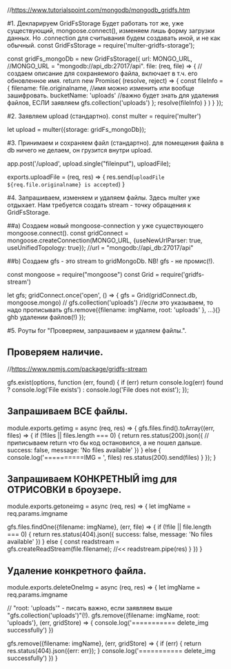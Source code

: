 //https://www.tutorialspoint.com/mongodb/mongodb_gridfs.htm

#1. Декларируем GridFsStorage
Будет работать тот же, уже существующий, mongoose.connect(),
изменяем лишь форму загрузки данных.
Но .connection для считывания будем создавать иной, и не как обычный.
const GridFsStorage = require('multer-gridfs-storage');

const gridFs_mongoDb = new GridFsStorage({
  url: MONGO_URL,               //MONGO_URL = "mongodb://api_db:27017/api".
  file: (req, file) => {        //создаем описание для сохраняемого файла, включает в т.ч. его обновленное имя.
    return new Promise(
      (resolve, reject) => {
        const fileInfo = {
          filename: file.originalname,  //имя можно изменить или вообще зашифровать.
          bucketName: 'uploads'   //важно будет знать для удаления файлов, ЕСЛИ заявляем gfs.collection('uploads')
        };
        resolve(fileInfo)
      }
    )
  }
});


#2. Заявляем upload (стандартно).
const multer = require('multer')

let upload = multer({storage: gridFs_mongoDb});


#3. Принимаем и сохраняем файл (стандартно).
для помещения файла в db ничего не делаем, он грузится внутри upload.

app.post('/upload', upload.single("fileinput"), uploadFile);

exports.uploadFile = (req, res) => {
  res.send(`uploadFile ${req.file.originalname} is accepted`)
}


#4. Запрашиваем, изменяем и удаляем файлы.
Здесь multer уже отдыхает.
Нам требуется создать stream - точку обращения к GridFsStorage.

##a) Создаем новый mongoose-connection у уже существующего mongoose.connect().
const gridConnect = mongoose.createConnection(MONGO_URL, {useNewUrlParser: true, useUnifiedTopology: true});   //url = "mongodb://api_db:27017/api"


##b) Создаем gfs - это stream to gridMongoDb.
NB! gfs - не промис(!).

const mongoose = require("mongoose")
const Grid = require('gridfs-stream')

let gfs;
gridConnect.once('open', () => {
  gfs = Grid(gridConnect.db, mongoose.mongo)
  // gfs.collection('uploads')   //если это указываем, то надо прописывать gfs.remove({filename: imgName, root: 'uploads' }, ...){} ghb удалении файлов(!)
});


#5. Роуты for "Проверяем, запрашиваем и удаляем файлы.".
## Проверяем наличие.
//https://www.npmjs.com/package/gridfs-stream

gfs.exist(options, function (err, found) {
  if (err) return console.log(err)
  found ? console.log('File exists') : console.log('File does not exist');
});


## Запрашиваем ВСЕ файлы.
module.exports.getimg = async (req, res) => {
  gfs.files.find().toArray((err, files) => {
    if (!files || files.length === 0) {
      return res.status(200).json({            //приписываем return что бы код остановился, а не пошел дальше.
        success: false,
        message: 'No files available'
      })
    } else {
      console.log('==========IMG = ', files)
      res.status(200).send(files)
    }
  });
}


## Запрашиваем КОНКРЕТНЫЙ img для ОТРИСОВКИ в броузере.
module.exports.getoneimg = async (req, res) => {
  let imgName = req.params.imgname
  
  gfs.files.findOne({filename: imgName}, (err, file) => {
    if (!file || file.length === 0) {
      return res.status(404).json({
        success: false,
        message: 'No files available'
      })
    } else {
      const readstream = gfs.createReadStream(file.filename);    //<<
      readstream.pipe(res)
    }
  })
}

## Удаление конкретного файла.
module.exports.deleteOneImg = async (req, res) => {
  let imgName = req.params.imgname
  
  // "root: 'uploads'" - писать важно, если заявляем выше "gfs.collection('uploads')"(!).
  gfs.remove({filename: imgName, root: 'uploads'}, (err, gridStore) => {
    console.log('=========== delete_img successfully')
  })
  
  gfs.remove({filename: imgName}, (err, gridStore) => {
    if (err) {
      return res.status(404).json({err: err});
    }
    console.log('=========== delete_img successfully')
  })
}



